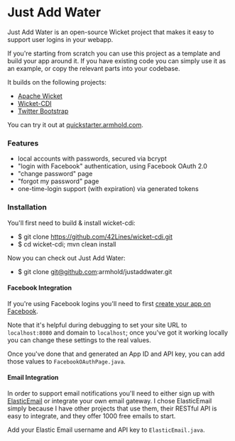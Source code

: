 # Just Add Water

Just Add Water is an open-source Wicket project that makes it easy to support user logins in your webapp.

If you're starting from scratch you can use this project as a template and build your app around it.
If you have existing code you can simply use it as an example, or copy the relevant parts into your codebase.


It builds on the following projects:

 * [Apache Wicket](http://wicket.apache.org)
 * [Wicket-CDI](https://github.com/42Lines/wicket-cdi)
 * [Twitter Bootstrap](http://twitter.github.com/bootstrap/)

You can try it out at [quickstarter.armhold.com](http://quickstarter.armhold.com).


### Features

 * local accounts with passwords, secured via bcrypt
 * "login with Facebook" authentication, using Facebook OAuth 2.0
 * "change password" page
 * "forgot my password" page
 * one-time-login support (with expiration) via generated tokens


### Installation

You'll first need to build & install wicket-cdi:

 * $ git clone https://github.com/42Lines/wicket-cdi.git
 * $ cd wicket-cdi; mvn clean install

Now you can check out Just Add Water:

 * $ git clone git@github.com:armhold/justaddwater.git

#### Facebook Integration

If you're using Facebook logins you'll need to first [create your app on Facebook](https://developers.facebook.com/apps).

Note that it's helpful during debugging to set your site URL to `localhost:8080` and domain to `localhost`; once
you've got it working locally you can change these settings to the real values.

Once you've done that and generated an App ID and API key, you can add those values to `FacebookOAuthPage.java`.

#### Email Integration

In order to support email notifications you'll need to either sign up with [ElasticEmail](http://elasticemail.com) 
or integrate your own email gateway. I chose ElasticEmail simply because I have other projects that use them,
their RESTful API is easy to integrate, and they offer 1000 free emails to start.

Add your Elastic Email username and API key to `ElasticEmail.java`.


